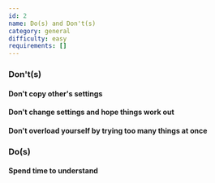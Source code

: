 ```yaml
---
id: 2
name: Do(s) and Don't(s)
category: general
difficulty: easy
requirements: []
---
```


### Don't(s)

#### Don't copy other's settings

#### Don't change settings and hope things work out

#### Don't overload yourself by trying too many things at once

### Do(s)

#### Spend time to understand
